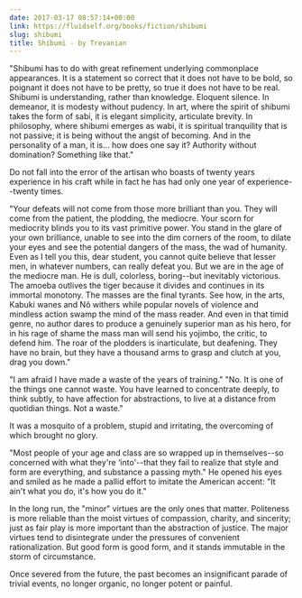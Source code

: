 ```yaml
---
date: 2017-03-17 08:57:14+00:00
link: https://fluidself.org/books/fiction/shibumi
slug: shibumi
title: Shibumi - by Trevanian
---
```


"Shibumi has to do with great refinement underlying commonplace appearances. It is a statement so correct that it does not have to be bold, so poignant it does not have to be pretty, so true it does not have to be real. Shibumi is understanding, rather than knowledge. Eloquent silence. In demeanor, it is modesty without pudency. In art, where the spirit of shibumi takes the form of sabi, it is elegant simplicity, articulate brevity. In philosophy, where shibumi emerges as wabi, it is spiritual tranquility that is not passive; it is being without the angst of becoming. And in the personality of a man, it is… how does one say it? Authority without domination? Something like that."

Do not fall into the error of the artisan who boasts of twenty years experience in his craft while in fact he has had only one year of experience--twenty times.

"Your defeats will not come from those more brilliant than you. They will come from the patient, the plodding, the mediocre. Your scorn for mediocrity blinds you to its vast primitive power. You stand in the glare of your own brilliance, unable to see into the dim corners of the room, to dilate your eyes and see the potential dangers of the mass, the wad of humanity. Even as I tell you this, dear student, you cannot quite believe that lesser men, in whatever numbers, can really defeat you. But we are in the age of the mediocre man. He is dull, colorless, boring--but inevitably victorious. The amoeba outlives the tiger because it divides and continues in its immortal monotony. The masses are the final tyrants. See how, in the arts, Kabuki wanes and Nô withers while popular novels of violence and mindless action swamp the mind of the mass reader. And even in that timid genre, no author dares to produce a genuinely superior man as his hero, for in his rage of shame the mass man will send his yojimbo, the critic, to defend him. The roar of the plodders is inarticulate, but deafening. They have no brain, but they have a thousand arms to grasp and clutch at you, drag you down."

"I am afraid I have made a waste of the years of training." "No. It is one of the things one cannot waste. You have learned to concentrate deeply, to think subtly, to have affection for abstractions, to live at a distance from quotidian things. Not a waste."

It was a mosquito of a problem, stupid and irritating, the overcoming of which brought no glory.

"Most people of your age and class are so wrapped up in themselves--so concerned with what they're ‘into'--that they fail to realize that style and form are everything, and substance a passing myth." He opened his eyes and smiled as he made a pallid effort to imitate the American accent: "It ain't what you do, it's how you do it."

In the long run, the "minor" virtues are the only ones that matter. Politeness is more reliable than the moist virtues of compassion, charity, and sincerity; just as fair play is more important than the abstraction of justice. The major virtues tend to disintegrate under the pressures of convenient rationalization. But good form is good form, and it stands immutable in the storm of circumstance.

Once severed from the future, the past becomes an insignificant parade of trivial events, no longer organic, no longer potent or painful.

